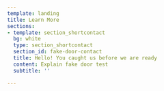```yaml
---
template: landing
title: Learn More
sections:
- template: section_shortcontact
  bg: white
  type: section_shortcontact
  section_id: fake-door-contact
  title: Hello! You caught us before we are ready
  content: Explain fake door test
  subtitle: ''

---
```

